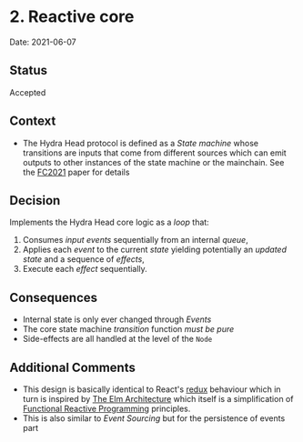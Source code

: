 # 2. Reactive core

Date: 2021-06-07

## Status

Accepted

## Context

* The Hydra Head protocol is defined as a _State machine_ whose transitions are inputs that come from different sources which can emit outputs to other instances of the state machine or the mainchain. See the [FC2021](https://iohk.io/en/research/library/papers/hydrafast-isomorphic-state-channels/) paper for details

## Decision

Implements the Hydra Head core logic as a _loop_ that:
1. Consumes _input events_ sequentially from an internal _queue_,
2. Applies each _event_ to the current _state_ yielding potentially an _updated state_ and a sequence of _effects_,
3. Execute each _effect_ sequentially.

## Consequences

* Internal state is only ever changed through _Events_
* The core state machine _transition_ function _must be pure_
* Side-effects are all handled at the level of the `Node`

## Additional Comments

* This design is basically identical to React's [redux](https://react-redux.js.org/) behaviour which in turn is inspired by [The Elm Architecture](https://guide.elm-lang.org/architecture/) which itself is a simplification of [Functional Reactive Programming](https://en.wikipedia.org/wiki/Functional_reactive_programming) principles.
* This is also similar to _Event Sourcing_ but for the persistence of events part
